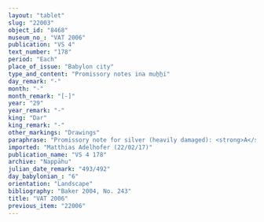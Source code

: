 ```yaml
---
layout: "tablet"
slug: "22003"
object_id: "8468"
museum_no_: "VAT 2006"
publication: "VS 4"
text_number: "178"
period: "Each"
place_of_issue: "Babylon city"
type_and_content: "Promissory notes ina muẖẖi"
day_remark: "-"
month: "-"
month_remark: "[-]"
year: "29"
year_remark: "-"
king: "Dar"
king_remark: "-"
other_markings: "Drawings"
paraphrase: "Promissory note for silver (heavily damaged): <strong>A</strong> is owed 3 minas of white cut silver of 1/8 alloy, by whom is unknown. [remainder of obv. and witness list on rev. lost] the scribe (Mura&scaron;&scaron;&ucirc;/[...]//&Scaron;ang&ucirc;-I&scaron;tar-Bābili).<br /> &nbsp;<br /> <strong>A</strong>&nbsp;= Bēl-u&scaron;ēzib/Ardia//Qaqqadānītu<br /> &nbsp;"
imported: "Matthias Adelhofer (22/02/17)"
publication_name: "VS 4 178"
archive: "Nappāhu"
julian_date_remark: "493/492"
day_babylonian_: "6"
orientation: "Landscape"
bibliography: "Baker 2004, No. 243"
title: "VAT 2006"
previous_item: "22006"
---
```

